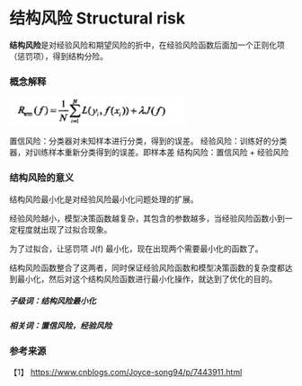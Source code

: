 # 结构风险 Structural risk

**结构风险**是对经验风险和期望风险的折中，在经验风险函数后面加一个正则化项（惩罚项），得到结构分险。

### 概念解释

![](结构风险.png)

置信风险：分类器对未知样本进行分类，得到的误差。
经验风险：训练好的分类器，对训练样本重新分类得到的误差。即样本差
结构风险：置信风险 + 经验风险

### 结构风险的意义

结构风险最小化是对经验风险最小化问题处理的扩展。

经验风险越小，模型决策函数越复杂，其包含的参数越多，当经验风险函数小到一定程度就出现了过拟合现象。

为了过拟合，让惩罚项 J(f) 最小化，现在出现两个需要最小化的函数了。

结构风险函数整合了这两者，同时保证经验风险函数和模型决策函数的复杂度都达到最小化，然后对这个结构风险函数进行最小化操作，就达到了优化的目的。

##### 子级词：结构风险最小化
##### 相关词：置信风险，经验风险

### 参考来源

【1】 https://www.cnblogs.com/Joyce-song94/p/7443911.html


